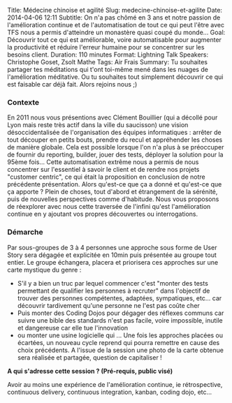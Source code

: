 Title: Médecine chinoise et agilité
Slug: medecine-chinoise-et-agilite
Date: 2014-04-06 12:11
Subtitle: On n'a pas chômé en 3 ans et notre passion de l'amélioration continue et de l'automatisation de tout ce qui peut l'être avec TFS nous a permis d'atteindre un monastère quasi coupé du monde...
Goal: Découvrir tout ce qui est améliorable, voire automatisable pour augmenter la productivité et réduire l'erreur humaine pour se concentrer sur les besoins client. 
Duration: 110 minutes
Format: Lightning Talk
Speakers: Christophe Goset, Zsolt Mathe
Tags: Air Frais
Summary: Tu souhaites partager tes méditations qui t'ont toi-même mené dans les nuages de l'amélioration méditative.
Ou tu souhaites tout simplement découvrir ce qui est faisable car déjà fait.
Alors rejoins nous ;)


### Contexte

En 2011 nous vous présentions avec Clément Bouillier (qui a décollé pour Lyon mais reste très actif dans la ville du saucisson) une vision désoccidentalisée de l'organisation des équipes informatiques : arrêter de tout découper en petits bouts, prendre du recul et appréhender les choses de manière globale.
Cela est possible lorsque l'on n'a plus à se préoccuper de fournir du reporting, builder, jouer des tests, déployer la solution pour la 95ème fois...
Cette automatisation extrême nous a permis de nous concentrer sur l'essentiel à savoir le client et de rendre nos projets "customer centric", ce qui était la proposition en conclusion de notre précédente présentation.
Alors qu'est-ce que ça a donné et qu'est-ce que ça apporte ?
Plein de choses, tout d'abord et étrangement de la sérénité, puis de nouvelles perspectives comme d'habitude.
Nous vous proposons de réexplorer avec nous cette traversée de l'infini qu'est l'amélioration continue en y ajoutant vos propres découvertes ou interrogations.

### Démarche

Par sous-groupes de 3 à 4 personnes une approche sous forme de User Story sera dégagée et explicitée en 10min puis présentée au groupe tout entier.
Le groupe échangera, placera et priorisera ces approches sur une carte mystique du genre :
- S'il y a bien un truc par lequel commencer c'est "monter des tests permettant de qualifier les personnes à recruter" dans l'objectif de trouver des personnes compétentes, adaptées, sympatiques, etc... car découvrir tardivement qu'une personne ne l'est pas coûte cher
- Puis monter des Coding Dojos pour dégager des réflexes communs car suivre une bible des standards n'est pas facile, voire impossible, inutile et dangereuse car elle tue l'innovation
- ou monter une usine logicielle qui ...
Une fois les approches placées ou écartées, un nouveau cycle reprend qui pourra remettre en cause des choix précédents.
A l'issue de la session une photo de la carte obtenue sera réalisée et partagée, question de capitaliser ! 


**A qui s'adresse cette session ? (Pré-requis, public visé)**

Avoir au moins une expérience de l'amélioration continue, ie rétrospective, continuous delivery, continuous integration, kanban, coding dojo, etc... 



